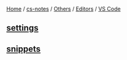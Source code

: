 [Home](https://mengxianbin.github.io) /
[cs-notes](https://mengxianbin.github.io/cs-notes/content) /
[Others](https://mengxianbin.github.io/cs-notes/content/Others) /
[Editors](https://mengxianbin.github.io/cs-notes/content/Others/Editors) /
[VS Code](https://mengxianbin.github.io/cs-notes/content/Others/Editors/VS%20Code)

## [settings](https://mengxianbin.github.io/cs-notes/content/Others/Editors/VS%20Code/settings)

## [snippets](https://mengxianbin.github.io/cs-notes/content/Others/Editors/VS%20Code/snippets/)
